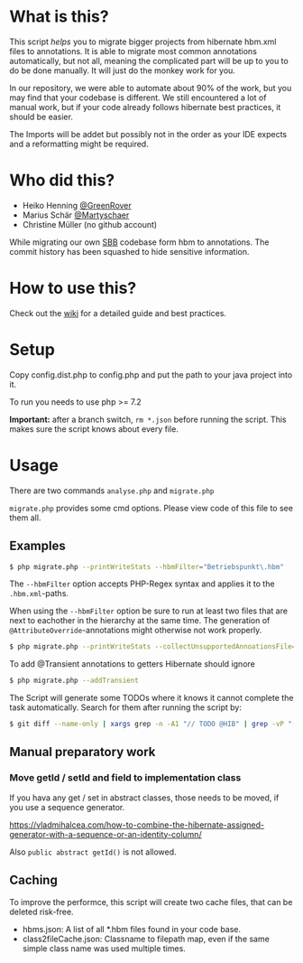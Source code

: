 # What is this?
This script *helps* you to migrate bigger projects from hibernate hbm.xml files to annotations.
It is able to migrate most common annotations automatically, but not all, meaning the complicated part will be up to you to do be done manually.
It will just do the monkey work for you.

In our repository, we were able to automate about 90% of the work, but you may find that your codebase is different.
We still encountered a lot of manual work, but if your code already follows hibernate best practices, it should be easier.

The Imports will be addet but possibly not in the order as your IDE expects and a reformatting might be required.

# Who did this?
- Heiko Henning [@GreenRover](https://github.com/GreenRover)
- Marius Schär [@Martyschaer](https://gitlab.com/martyschaer)
- Christine Müller (no github account)

While migrating our own [SBB](https://github.com/SchweizerischeBundesbahnen) codebase form hbm to annotations.
The commit history has been squashed to hide sensitive information. 

# How to use this?
Check out the [wiki](https://github.com/SchweizerischeBundesbahnen/hibernate_hbm2annotation/wiki) for a detailed guide and best practices.

# Setup
Copy config.dist.php to config.php and put the path to your java project into it.

To run you needs to use php >= 7.2

**Important:** after a branch switch, `rm *.json` before running the script. This makes sure the script knows about every file.

# Usage

There are two commands `analyse.php` and `migrate.php`

`migrate.php` provides some cmd options. Please view code of this file to see them all.

## Examples

```bash
$ php migrate.php --printWriteStats --hbmFilter="Betriebspunkt\.hbm"
```

The `--hbmFilter` option accepts PHP-Regex syntax and applies it to the `.hbm.xml`-paths.

When using the `--hbmFilter` option be sure to run at least two files that are next to eachother in the hierarchy at the same time.
The generation of `@AttributeOverride`-annotations might otherwise not work properly.

```bash
$ php migrate.php --printWriteStats --collectUnsupportedAnnoationsFile="C:/devsbb/tmp/annotations_not.txt"
```

To add @Transient annotations to getters Hibernate should ignore
```bash
$ php migrate.php --addTransient
```

The Script will generate some TODOs where it knows it cannot complete the task automatically. Search for them after running the script by:
```bash
$ git diff --name-only | xargs grep -n -A1 "// TODO @HIB" | grep -vP "(:\d*:|--)"
```

## Manual preparatory work

### Move getId / setId and field to implementation class

If you hava any get / set in abstract classes, those needs to be moved, if you use a sequence generator.

https://vladmihalcea.com/how-to-combine-the-hibernate-assigned-generator-with-a-sequence-or-an-identity-column/

Also `public abstract getId()` is not allowed.

## Caching
To improve the performce, this script will create two cache files, that can be deleted risk-free.
- hbms.json: A list of all *.hbm files found in your code base.
- class2fileCache.json: Classname to filepath map, even if the same simple class name was used multiple times.
